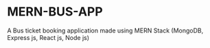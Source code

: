 # MERN-BUS-APP
A Bus ticket booking application made using MERN Stack (MongoDB, Express js, React js, Node js)
